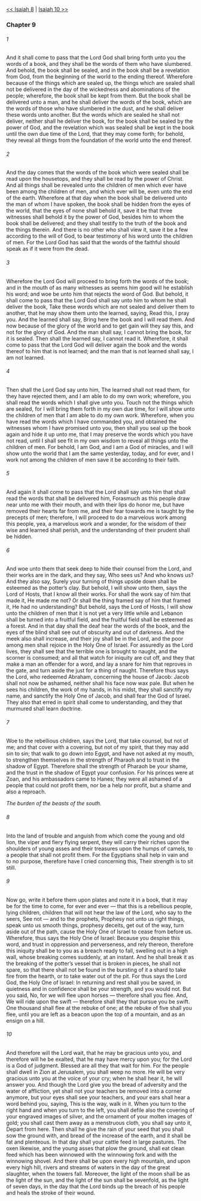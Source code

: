 [<< Isaiah 8](Isaiah%208)  |  [Isaiah 10 >>](Isaiah%2010)

### Chapter 9
###### 1
And it shall come to pass that the Lord God shall bring forth unto you the words of a book, and they shall be the words of them who have slumbered. And behold, the book shall be sealed, and in the book shall be a revelation from God, from the beginning of the world to the ending thereof. Wherefore because of the things which are sealed up, the things which are sealed shall not be delivered in the day of the wickedness and abominations of the people; wherefore, the book shall be kept from them. But the book shall be delivered unto a man, and he shall deliver the words of the book, which are the words of those who have slumbered in the dust, and he shall deliver these words unto another. But the words which are sealed he shall not deliver, neither shall he deliver the book, for the book shall be sealed by the power of God, and the revelation which was sealed shall be kept in the book until the own due time of the Lord, that they may come forth; for behold, they reveal all things from the foundation of the world unto the end thereof.

###### 2
And the day comes that the words of the book which were sealed shall be read upon the housetops, and they shall be read by the power of Christ. And all things shall be revealed unto the children of men which ever have been among the children of men, and which ever will be, even unto the end of the earth. Wherefore at that day when the book shall be delivered unto the man of whom I have spoken, the book shall be hidden from the eyes of the world, that the eyes of none shall behold it, save it be that three witnesses shall behold it by the power of God, besides him to whom the book shall be delivered; and they shall testify to the truth of the book and the things therein. And there is no other who shall view it, save it be a few according to the will of God, to bear testimony of his word unto the children of men. For the Lord God has said that the words of the faithful should speak as if it were from the dead.

###### 3
Wherefore the Lord God will proceed to bring forth the words of the book; and in the mouth of as many witnesses as seems him good will he establish his word; and woe be unto him that rejects the word of God. But behold, it shall come to pass that the Lord God shall say unto him to whom he shall deliver the book, Take these words which are not sealed and deliver them to another, that he may show them unto the learned, saying, Read this, I pray you. And the learned shall say, Bring here the book and I will read them. And now because of the glory of the world and to get gain will they say this, and not for the glory of God. And the man shall say, I cannot bring the book, for it is sealed. Then shall the learned say, I cannot read it. Wherefore, it shall come to pass that the Lord God will deliver again the book and the words thereof to him that is not learned; and the man that is not learned shall say, I am not learned.

###### 4
Then shall the Lord God say unto him, The learned shall not read them, for they have rejected them, and I am able to do my own work; wherefore, you shall read the words which I shall give unto you. Touch not the things which are sealed, for I will bring them forth in my own due time, for I will show unto the children of men that I am able to do my own work. Wherefore, when you have read the words which I have commanded you, and obtained the witnesses whom I have promised unto you, then shall you seal up the book again and hide it up unto me, that I may preserve the words which you have not read, until I shall see fit in my own wisdom to reveal all things unto the children of men. For behold, I am God, and I am a God of miracles, and I will show unto the world that I am the same yesterday, today, and for ever, and I work not among the children of men save it be according to their faith.

###### 5
And again it shall come to pass that the Lord shall say unto him that shall read the words that shall be delivered him, Forasmuch as this people draw near unto me with their mouth, and with their lips do honor me, but have removed their hearts far from me, and their fear towards me is taught by the precepts of men; therefore, I will proceed to do a marvelous work among this people, yea, a marvelous work and a wonder, for the wisdom of their wise and learned shall perish, and the understanding of their prudent shall be hidden.

###### 6
And woe unto them that seek deep to hide their counsel from the Lord, and their works are in the dark, and they say, Who sees us? And who knows us? And they also say, Surely your turning of things upside down shall be esteemed as the potter’s clay. But behold, I will show unto them, says the Lord of Hosts, that I know all their works. For shall the work say of him that made it, He made me not? Or shall the thing framed say of him that framed it, He had no understanding? But behold, says the Lord of Hosts, I will show unto the children of men that it is not yet a very little while and Lebanon shall be turned into a fruitful field, and the fruitful field shall be esteemed as a forest. And in that day shall the deaf hear the words of the book, and the eyes of the blind shall see out of obscurity and out of darkness. And the meek also shall increase, and their joy shall be in the Lord, and the poor among men shall rejoice in the Holy One of Israel. For assuredly as the Lord lives, they shall see that the terrible one is brought to naught, and the scorner is consumed; and all that watch for iniquity are cut off, and they that make a man an offender for a word, and lay a snare for him that reproves in the gate, and turn aside the just for a thing of naught. Therefore thus says the Lord, who redeemed Abraham, concerning the house of Jacob: Jacob shall not now be ashamed, neither shall his face now wax pale. But when he sees his children, the work of my hands, in his midst, they shall sanctify my name, and sanctify the Holy One of Jacob, and shall fear the God of Israel. They also that erred in spirit shall come to understanding, and they that murmured shall learn doctrine.

###### 7
Woe to the rebellious children, says the Lord, that take counsel, but not of me; and that cover with a covering, but not of my spirit, that they may add sin to sin; that walk to go down into Egypt, and have not asked at my mouth, to strengthen themselves in the strength of Pharaoh and to trust in the shadow of Egypt. Therefore shall the strength of Pharaoh be your shame, and the trust in the shadow of Egypt your confusion. For his princes were at Zoan, and his ambassadors came to Hanes; they were all ashamed of a people that could not profit them, nor be a help nor profit, but a shame and also a reproach.


*The burden of the beasts of the south.*

###### 8
Into the land of trouble and anguish from which come the young and old lion, the viper and fiery flying serpent, they will carry their riches upon the shoulders of young asses and their treasures upon the humps of camels, to a people that shall not profit them. For the Egyptians shall help in vain and to no purpose, therefore have I cried concerning this, Their strength is to sit still.

###### 9
Now go, write it before them upon plates and note it in a book, that it may be for the time to come, for ever and ever — that this is a rebellious people, lying children, children that will not hear the law of the Lord, who say to the seers, See not — and to the prophets, Prophesy not unto us right things, speak unto us smooth things, prophesy deceits, get out of the way, turn aside out of the path, cause the Holy One of Israel to cease from before us. Wherefore, thus says the Holy One of Israel: Because you despise this word, and trust in oppression and perverseness, and rely thereon, therefore this iniquity shall be to you as a breach ready to fall, swelling out in a high wall, whose breaking comes suddenly, at an instant. And he shall break it as the breaking of the potter’s vessel that is broken in pieces, he shall not spare, so that there shall not be found in the bursting of it a shard to take fire from the hearth, or to take water out of the pit. For thus says the Lord God, the Holy One of Israel: In returning and rest shall you be saved, in quietness and in confidence shall be your strength, and you would not. But you said, No, for we will flee upon horses — therefore shall you flee. And, We will ride upon the swift — therefore shall they that pursue you be swift. One thousand shall flee at the rebuke of one; at the rebuke of five shall you flee, until you are left as a beacon upon the top of a mountain, and as an ensign on a hill.

###### 10
And therefore will the Lord wait, that he may be gracious unto you, and therefore will he be exalted, that he may have mercy upon you; for the Lord is a God of judgment. Blessed are all they that wait for him. For the people shall dwell in Zion at Jerusalem, you shall weep no more. He will be very gracious unto you at the voice of your cry; when he shall hear it, he will answer you. And though the Lord give you the bread of adversity and the water of affliction, yet shall not your teachers be removed into a corner anymore, but your eyes shall see your teachers, and your ears shall hear a word behind you, saying, This is the way, walk in it. When you turn to the right hand and when you turn to the left, you shall defile also the covering of your engraved images of silver, and the ornament of your molten images of gold; you shall cast them away as a menstruous cloth, you shall say unto it, Depart from here. Then shall he give the rain of your seed that you shall sow the ground with, and bread of the increase of the earth, and it shall be fat and plenteous. In that day shall your cattle feed in large pastures. The oxen likewise, and the young asses that plow the ground, shall eat clean feed which has been winnowed with the winnowing fork and with the winnowing shovel. And there shall be upon every high mountain, and upon every high hill, rivers and streams of waters in the day of the great slaughter, when the towers fall. Moreover, the light of the moon shall be as the light of the sun, and the light of the sun shall be sevenfold, as the light of seven days, in the day that the Lord binds up the breach of his people and heals the stroke of their wound.